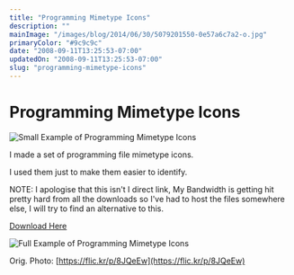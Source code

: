 ```yaml
---
title: "Programming Mimetype Icons"
description: ""
mainImage: "/images/blog/2014/06/30/5079201550-0e57a6c7a2-o.jpg"
primaryColor: "#9c9c9c"
date: "2008-09-11T13:25:53-07:00"
updatedOn: "2008-09-11T13:25:53-07:00"
slug: "programming-mimetype-icons"
---
```


# Programming Mimetype Icons

![Small Example of Programming Mimetype Icons](/images/blog/2009/08/displayPM1.png)

I made a set of programming file mimetype icons.

I used them just to make them easier to identify.

NOTE: I apologise that this isn't I direct link, My Bandwidth is getting hit pretty hard from all the downloads so I've had to host the files somewhere else, I will try to find an alternative to this.

[Download Here](http://www.mediafire.com/?kx0fmrxxxyb)

![Full Example of Programming Mimetype Icons](/images/blog/2009/08/displayPM2.png)


Orig. Photo: [https://flic.kr/p/8JQeEw](https://flic.kr/p/8JQeEw)
